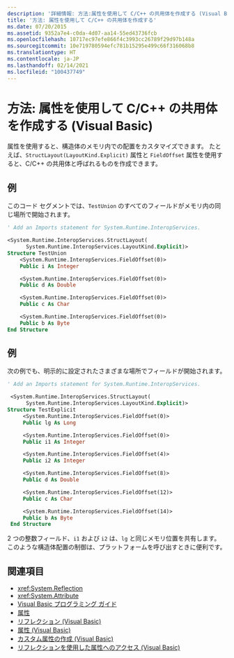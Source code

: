 ```yaml
---
description: '詳細情報: 方法:属性を使用して C/C++ の共用体を作成する (Visual Basic)'
title: '方法: 属性を使用して C/C++ の共用体を作成する'
ms.date: 07/20/2015
ms.assetid: 9352a7e4-c0da-4d07-aa14-55ed43736fcb
ms.openlocfilehash: 10717ec97efe866f4c3993cc26789f29d97b148a
ms.sourcegitcommit: 10e719780594efc781b15295e499c66f316068b8
ms.translationtype: HT
ms.contentlocale: ja-JP
ms.lasthandoff: 02/14/2021
ms.locfileid: "100437749"
---
```

# <a name="how-to-create-a-cc-union-by-using-attributes-visual-basic"></a>方法: 属性を使用して C/C++ の共用体を作成する (Visual Basic)

属性を使用すると、構造体のメモリ内での配置をカスタマイズできます。 たとえば、`StructLayout(LayoutKind.Explicit)` 属性と `FieldOffset` 属性を使用すると、C/C++ の共用体と呼ばれるものを作成できます。

## <a name="example"></a>例

このコード セグメントでは、`TestUnion` のすべてのフィールドがメモリ内の同じ場所で開始されます。

```vb
' Add an Imports statement for System.Runtime.InteropServices.

<System.Runtime.InteropServices.StructLayout(
      System.Runtime.InteropServices.LayoutKind.Explicit)>
Structure TestUnion
    <System.Runtime.InteropServices.FieldOffset(0)>
    Public i As Integer

    <System.Runtime.InteropServices.FieldOffset(0)>
    Public d As Double

    <System.Runtime.InteropServices.FieldOffset(0)>
    Public c As Char

    <System.Runtime.InteropServices.FieldOffset(0)>
    Public b As Byte
End Structure
```

## <a name="example"></a>例

次の例でも、明示的に設定されたさまざまな場所でフィールドが開始されます。

```vb
' Add an Imports statement for System.Runtime.InteropServices.

 <System.Runtime.InteropServices.StructLayout(
      System.Runtime.InteropServices.LayoutKind.Explicit)>
Structure TestExplicit
     <System.Runtime.InteropServices.FieldOffset(0)>
     Public lg As Long

     <System.Runtime.InteropServices.FieldOffset(0)>
     Public i1 As Integer

     <System.Runtime.InteropServices.FieldOffset(4)>
     Public i2 As Integer

     <System.Runtime.InteropServices.FieldOffset(8)>
     Public d As Double

     <System.Runtime.InteropServices.FieldOffset(12)>
     Public c As Char

     <System.Runtime.InteropServices.FieldOffset(14)>
     Public b As Byte
 End Structure
```

2 つの整数フィールド、`i1` および `i2` は、`lg` と同じメモリ位置を共有します。 このような構造体配置の制御は、プラットフォームを呼び出すときに便利です。

## <a name="see-also"></a>関連項目

- <xref:System.Reflection>
- <xref:System.Attribute>
- [Visual Basic プログラミング ガイド](../../index.md)
- [属性](../../../../standard/attributes/index.md)
- [リフレクション (Visual Basic)](../reflection.md)
- [属性 (Visual Basic)](../../../language-reference/attributes.md)
- [カスタム属性の作成 (Visual Basic)](creating-custom-attributes.md)
- [リフレクションを使用した属性へのアクセス (Visual Basic)](accessing-attributes-by-using-reflection.md)
